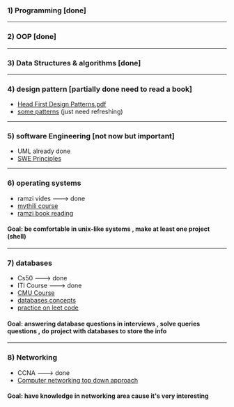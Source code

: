 ### 1) Programming [done]
--- 
### 2) OOP [done]
----
### 3) Data Structures & algorithms [done]

----
### 4) design pattern [partially done need to read a book]
- [Head First Design Patterns.pdf](file:///C:/khalwsh/important/Head%20First%20Design%20Patterns.pdf)
- [some patterns](https://www.youtube.com/playlist?list=PLrhzvIcii6GNjpARdnO4ueTUAVR9eMBpc) (just need refreshing)
----
### 5) software Engineering [not now but important]
 - UML already done
 - [SWE Principles](https://www.youtube.com/playlist?list=PLZo40sVmw_4MtSKbhU4e8-tl8qG9ueyRj#_=_)
 ----
### 6) operating systems
- ramzi vides ---> done
- [mythili course](https://www.cse.iitb.ac.in/~mythili/os/)
- [ramzi book reading](file:///C:/khalwsh/operating-systems-three-easy-pieces_compress.pdf)
#### Goal: be comfortable in unix-like systems , make at least one project (shell)
----
### 7) databases
- Cs50 ---> done
- ITI Course ---> done
- [CMU Course](https://www.youtube.com/watch?v=vdPALZ-GCfI&list=PLSE8ODhjZXjbj8BMuIrRcacnQh20hmY9g)
- [databases concepts](file:///C:/khalwsh/Database%20System%20Concepts.pdf)
- [practice on leet code](https://leetcode.com/problemset/database/?sorting=W3sic29ydE9yZGVyIjoiREVTQ0VORElORyIsIm9yZGVyQnkiOiJBQ19SQVRFIn1d)
#### Goal: answering database questions in interviews , solve queries questions , do project with databases to store the info
---- 
### 8) Networking
- CCNA ---> done
- [Computer networking top down approach](file:///C:/khalwsh/Computer%20Networking%20A%20Top-Down%20Approach,%208th%20Edition%20by%20James%20F.%20Kurose,%20Keith%20W.%20Ross-Pearson-9780136681557.pdf)
#### Goal: have knowledge in networking area cause it's very interesting

